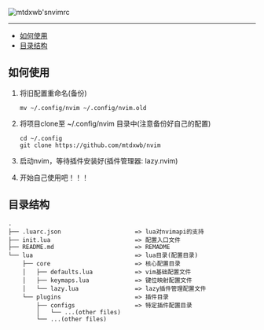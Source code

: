 ![mtdxwb'snvimrc](https://readme-typing-svg.demolab.com?font=Fira+Code&size=30&pause=1000&color=89b4fa&vCenter=true&width=435&height=45&lines=🐢+MTDXWB's+NVIMRC)

---

<!-- markdown-toc GitLab -->

* [如何使用](#如何使用)
* [目录结构](#目录结构)

<!-- markdown-toc -->

## 如何使用
1. 将旧配置重命名(备份)
    ```plaintext
    mv ~/.config/nvim ~/.config/nvim.old
    ```
2. 将项目clone至 ~/.config/nvim 目录中(注意备份好自己的配置)  
    ```plaintext
    cd ~/.config
    git clone https://github.com/mtdxwb/nvim
    ```
3. 启动nvim，等待插件安装好(插件管理器: lazy.nvim)

4. 开始自己使用吧！！！

## 目录结构
```dir
.
├── .luarc.json                     => lua对nvimapi的支持
├── init.lua                        => 配置入口文件
├── README.md                       => REMADME
└── lua                             => lua目录(配置目录)
    ├── core                        => 核心配置目录
    │   ├── defaults.lua            => vim基础配置文件
    │   ├── keymaps.lua             => 键位映射配置文件
    │   └── lazy.lua                => lazy插件管理配置文件
    └── plugins                     => 插件目录
        ├── configs                 => 特定插件配置目录
        │   └── ...(other files)
        └── ...(other files)
```
